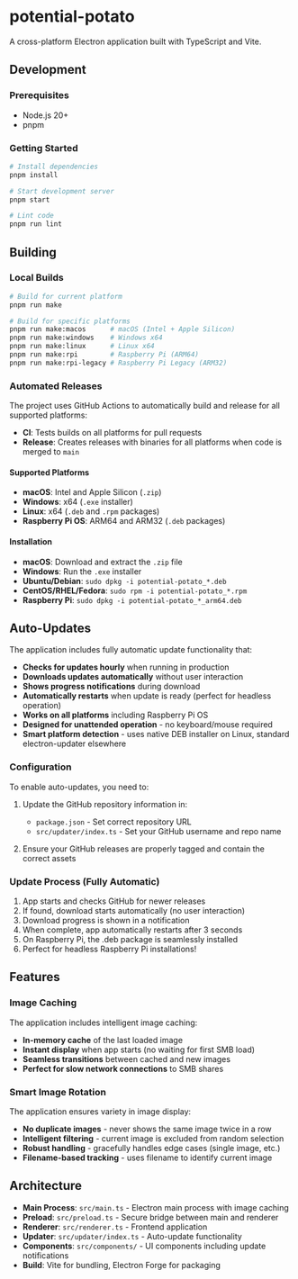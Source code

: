 # potential-potato

A cross-platform Electron application built with TypeScript and Vite.

## Development

### Prerequisites

- Node.js 20+
- pnpm

### Getting Started

```bash
# Install dependencies
pnpm install

# Start development server
pnpm start

# Lint code
pnpm run lint
```

## Building

### Local Builds

```bash
# Build for current platform
pnpm run make

# Build for specific platforms
pnpm run make:macos      # macOS (Intel + Apple Silicon)
pnpm run make:windows    # Windows x64
pnpm run make:linux      # Linux x64
pnpm run make:rpi        # Raspberry Pi (ARM64)
pnpm run make:rpi-legacy # Raspberry Pi Legacy (ARM32)
```

### Automated Releases

The project uses GitHub Actions to automatically build and release for all supported platforms:

- **CI**: Tests builds on all platforms for pull requests
- **Release**: Creates releases with binaries for all platforms when code is merged to `main`

#### Supported Platforms

- **macOS**: Intel and Apple Silicon (`.zip`)
- **Windows**: x64 (`.exe` installer)
- **Linux**: x64 (`.deb` and `.rpm` packages)
- **Raspberry Pi OS**: ARM64 and ARM32 (`.deb` packages)

#### Installation

- **macOS**: Download and extract the `.zip` file
- **Windows**: Run the `.exe` installer
- **Ubuntu/Debian**: `sudo dpkg -i potential-potato_*.deb`
- **CentOS/RHEL/Fedora**: `sudo rpm -i potential-potato_*.rpm`
- **Raspberry Pi**: `sudo dpkg -i potential-potato_*_arm64.deb`

## Auto-Updates

The application includes fully automatic update functionality that:

- **Checks for updates hourly** when running in production
- **Downloads updates automatically** without user interaction
- **Shows progress notifications** during download
- **Automatically restarts** when update is ready (perfect for headless operation)
- **Works on all platforms** including Raspberry Pi OS
- **Designed for unattended operation** - no keyboard/mouse required
- **Smart platform detection** - uses native DEB installer on Linux, standard electron-updater elsewhere

### Configuration

To enable auto-updates, you need to:

1. Update the GitHub repository information in:
   - `package.json` - Set correct repository URL
   - `src/updater/index.ts` - Set your GitHub username and repo name

2. Ensure your GitHub releases are properly tagged and contain the correct assets

### Update Process (Fully Automatic)

1. App starts and checks GitHub for newer releases
2. If found, download starts automatically (no user interaction)
3. Download progress is shown in a notification
4. When complete, app automatically restarts after 3 seconds
5. On Raspberry Pi, the .deb package is seamlessly installed
6. Perfect for headless Raspberry Pi installations!

## Features

### Image Caching
The application includes intelligent image caching:
- **In-memory cache** of the last loaded image
- **Instant display** when app starts (no waiting for first SMB load)
- **Seamless transitions** between cached and new images
- **Perfect for slow network connections** to SMB shares

### Smart Image Rotation
The application ensures variety in image display:
- **No duplicate images** - never shows the same image twice in a row
- **Intelligent filtering** - current image is excluded from random selection
- **Robust handling** - gracefully handles edge cases (single image, etc.)
- **Filename-based tracking** - uses filename to identify current image

## Architecture

- **Main Process**: `src/main.ts` - Electron main process with image caching
- **Preload**: `src/preload.ts` - Secure bridge between main and renderer
- **Renderer**: `src/renderer.ts` - Frontend application
- **Updater**: `src/updater/index.ts` - Auto-update functionality
- **Components**: `src/components/` - UI components including update notifications
- **Build**: Vite for bundling, Electron Forge for packaging
